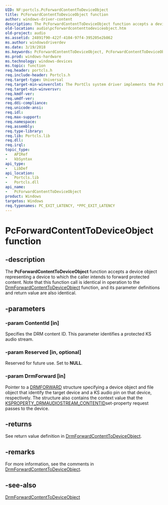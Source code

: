 ```yaml
---
UID: NF:portcls.PcForwardContentToDeviceObject
title: PcForwardContentToDeviceObject function
author: windows-driver-content
description: The PcForwardContentToDeviceObject function accepts a device object representing a device to which the caller intends to forward protected content.
old-location: audio\pcforwardcontenttodeviceobject.htm
old-project: audio
ms.assetid: 24891f90-422f-4104-97f4-395205e2b862
ms.author: windowsdriverdev
ms.date: 3/19/2018
ms.keywords: PcForwardContentToDeviceObject, PcForwardContentToDeviceObject function [Audio Devices], audio.pcforwardcontenttodeviceobject, audpc-routines_1dec7e58-07b2-41ce-82d3-5f0670bbc273.xml, portcls/PcForwardContentToDeviceObject
ms.prod: windows-hardware
ms.technology: windows-devices
ms.topic: function
req.header: portcls.h
req.include-header: Portcls.h
req.target-type: Universal
req.target-min-winverclnt: The PortCls system driver implements the PcForwardContentToDeviceObject function in Microsoft Windows XP and later operating systems.
req.target-min-winversvr: 
req.kmdf-ver: 
req.umdf-ver: 
req.ddi-compliance: 
req.unicode-ansi: 
req.idl: 
req.max-support: 
req.namespace: 
req.assembly: 
req.type-library: 
req.lib: Portcls.lib
req.dll: 
req.irql: 
topic_type:
-	APIRef
-	kbSyntax
api_type:
-	LibDef
api_location:
-	Portcls.lib
-	Portcls.dll
api_name:
-	PcForwardContentToDeviceObject
product: Windows
targetos: Windows
req.typenames: PC_EXIT_LATENCY, *PPC_EXIT_LATENCY
---
```


# PcForwardContentToDeviceObject function


## -description


The <b>PcForwardContentToDeviceObject</b> function accepts a device object representing a device to which the caller intends to forward protected content. Note that this function call is identical in operation to the <a href="https://msdn.microsoft.com/library/windows/hardware/ff536351">DrmForwardContentToDeviceObject</a> function, and its parameter definitions and return value are also identical.


## -parameters




### -param ContentId [in]

Specifies the DRM content ID. This parameter identifies a protected KS audio stream.


### -param Reserved [in, optional]

Reserved for future use. Set to <b>NULL</b>.


### -param DrmForward [in]

Pointer to a <a href="https://msdn.microsoft.com/library/windows/hardware/ff536350">DRMFORWARD</a> structure specifying a device object and file object that identify the target device and a KS audio pin on that device, respectively. The structure also contains the context value that the <a href="https://msdn.microsoft.com/library/windows/hardware/ff537351">KSPROPERTY_DRMAUDIOSTREAM_CONTENTID</a>set-property request passes to the device.


## -returns



See return value definition in <a href="https://msdn.microsoft.com/library/windows/hardware/ff536351">DrmForwardContentToDeviceObject</a>.




## -remarks



For more information, see the comments in <a href="https://msdn.microsoft.com/library/windows/hardware/ff536351">DrmForwardContentToDeviceObject</a>.




## -see-also




<a href="https://msdn.microsoft.com/library/windows/hardware/ff536351">DrmForwardContentToDeviceObject</a>
 

 

